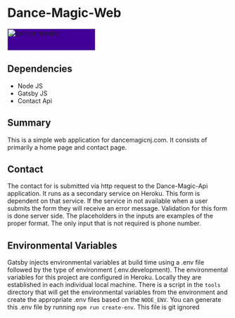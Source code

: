 # Dance-Magic-Web
<img src="https://brand.heroku.com/static/media/built-on-heroku-light.21a0c1f7.svg" alt="built on heroku" width="200" height="50" style="background-color:#430098" />

## Dependencies
- Node JS
- Gatsby JS
- Contact Api

## Summary
This is a simple web application for dancemagicnj.com. It consists of primarily a home page and contact page.

## Contact
The contact for is submitted via http request to the Dance-Magic-Api application. It runs as a secondary service on Heroku. This form is dependent on that service. If the service in not available when a user submits the form they will receive an error message. Validation for this form is done server side. The placeholders in the inputs are examples of the proper format. The only input that is not required is phone number.

## Environmental Variables
Gatsby injects environmental variables at build time using a .env file followed by the type of environment (.env.development). The environmental variables for this project are configured in Heroku. Locally they are established in each individual local machine. There is a script in the `tools` directory that will get the environmental variables from the environment and create the appropriate .env files based on the `NODE_ENV`. You can generate this .env file by running `npm run create-env`. This file is git ignored

